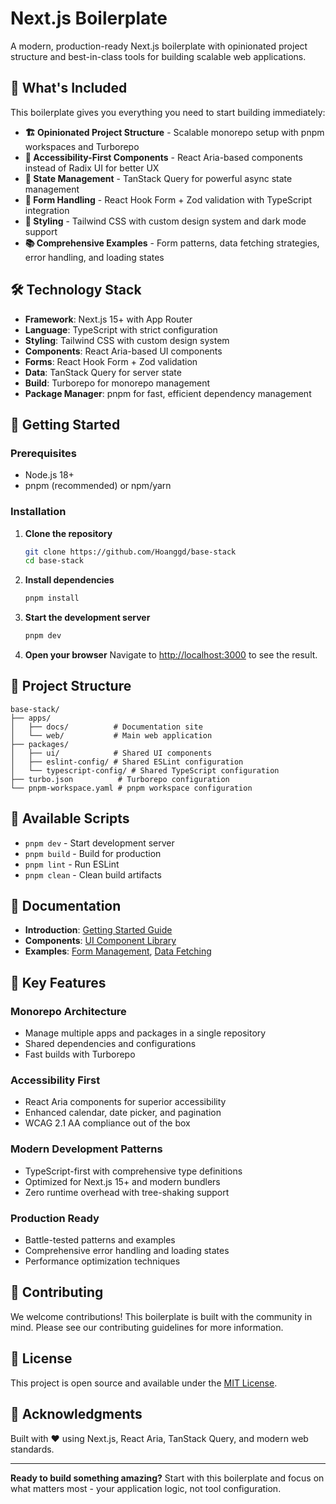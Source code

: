 # Next.js Boilerplate

A modern, production-ready Next.js boilerplate with opinionated project structure and best-in-class tools for building scalable web applications.

## 🚀 What's Included

This boilerplate gives you everything you need to start building immediately:

- **🏗️ Opinionated Project Structure** - Scalable monorepo setup with pnpm workspaces and Turborepo
- **🎯 Accessibility-First Components** - React Aria-based components instead of Radix UI for better UX
- **🔄 State Management** - TanStack Query for powerful async state management
- **📝 Form Handling** - React Hook Form + Zod validation with TypeScript integration
- **🎨 Styling** - Tailwind CSS with custom design system and dark mode support
- **📚 Comprehensive Examples** - Form patterns, data fetching strategies, error handling, and loading states

## 🛠️ Technology Stack

- **Framework**: Next.js 15+ with App Router
- **Language**: TypeScript with strict configuration
- **Styling**: Tailwind CSS with custom design system
- **Components**: React Aria-based UI components
- **Forms**: React Hook Form + Zod validation
- **Data**: TanStack Query for server state
- **Build**: Turborepo for monorepo management
- **Package Manager**: pnpm for fast, efficient dependency management

## 🚀 Getting Started

### Prerequisites

- Node.js 18+
- pnpm (recommended) or npm/yarn

### Installation

1. **Clone the repository**

    ```bash
    git clone https://github.com/Hoanggd/base-stack
    cd base-stack
    ```

2. **Install dependencies**

    ```bash
    pnpm install
    ```

3. **Start the development server**

    ```bash
    pnpm dev
    ```

4. **Open your browser**
   Navigate to [http://localhost:3000](http://localhost:3000) to see the result.

## 📁 Project Structure

```
base-stack/
├── apps/
│   ├── docs/          # Documentation site
│   └── web/           # Main web application
├── packages/
│   ├── ui/            # Shared UI components
│   ├── eslint-config/ # Shared ESLint configuration
│   └── typescript-config/ # Shared TypeScript configuration
├── turbo.json          # Turborepo configuration
└── pnpm-workspace.yaml # pnpm workspace configuration
```

## 🔧 Available Scripts

- `pnpm dev` - Start development server
- `pnpm build` - Build for production
- `pnpm lint` - Run ESLint
- `pnpm clean` - Clean build artifacts

## 📖 Documentation

- **Introduction**: [Getting Started Guide](/docs/ui/introduction)
- **Components**: [UI Component Library](/docs/ui)
- **Examples**: [Form Management](/docs/form-examples), [Data Fetching](/docs)

## 🎯 Key Features

### Monorepo Architecture

- Manage multiple apps and packages in a single repository
- Shared dependencies and configurations
- Fast builds with Turborepo

### Accessibility First

- React Aria components for superior accessibility
- Enhanced calendar, date picker, and pagination
- WCAG 2.1 AA compliance out of the box

### Modern Development Patterns

- TypeScript-first with comprehensive type definitions
- Optimized for Next.js 15+ and modern bundlers
- Zero runtime overhead with tree-shaking support

### Production Ready

- Battle-tested patterns and examples
- Comprehensive error handling and loading states
- Performance optimization techniques

## 🤝 Contributing

We welcome contributions! This boilerplate is built with the community in mind. Please see our contributing guidelines for more information.

## 📄 License

This project is open source and available under the [MIT License](LICENSE).

## 🙏 Acknowledgments

Built with ❤️ using Next.js, React Aria, TanStack Query, and modern web standards.

---

**Ready to build something amazing?** Start with this boilerplate and focus on what matters most - your application logic, not tool configuration.
